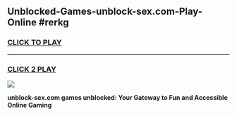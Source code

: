 
## Unblocked-Games-unblock-sex.com-Play-Online #rerkg
<h3>
<a href="https://news.freeplayer.one?title=unblock-sex.com&ref=3">CLICK TO PLAY</a></h3>
<hr>

<h3>
<a href="https://news.freeplayer.one?title=unblock-sex.com&ref=3">CLICK 2 PLAY</a>
  
</h3>

<a href="https://news.freeplayer.one?title=unblock-sex.com&ref=3"><img src="https://clearcache.store/games.png"></a>


**unblock-sex.com games unblocked: Your Gateway to Fun and Accessible Online Gaming**
